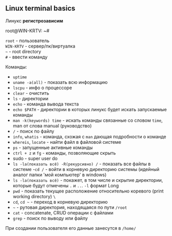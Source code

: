 ## Linux terminal basics

Линукс **регистрозависим**

root@WIN-KRTV: ~#

`root` - пользователь\
`WIN-KRTV` - сервер/пк/виртуалка\
`~` - root directory\
`#` - ввести команду

Команды:
- `uptime`
- `uname -a(all)` - показать всю информацию
- `lscpu` - инфо о процессоре
- `clear` - очистить
- `ls` - директории
- `echo` - команда вывода текста
- `echo $PATH` - директории в которых линукс будет искать запускаемые команды
- `man -k(keywords) time` - искать команды связанные со словом `time`, man от слова manual (руководство)
- `/` - поиск по файлу
- `info`, `whatis` - команда, схожая с `man` дающая подробности о команде
- `whereis`, `locate` - найти файл в файловой системе 
- `ps` - запущенные активные команды
- `ctrl + z` и `fg` - команды, позволяющие скрыть 
- sudo - super user do
- `ls -la(показать всё) -R(рекурсивно) /` - показать все файлы в системе
-`cd /` - войти в корневую директорию системы (идейный аналог папки 'мой компьютер' в windows)
- `ls -la(показать всё)` - покажет, в том числе и скрытие директории, которые будут отмечены `.` и `..`. `-l` формат Long
- `pwd` - показать текущее расположение относительно коревого (print working directory) `\`
- `cd`, `cd ~` - переход в корневую директорию
- `~` - рутовая директория, находящаяся по пути `/root`
- `cat` - concatenate, CRUD операции с файлами
- `grep` - поиск по выводу или файлу

При создании пользователя его данные занесутся в `/home/`
